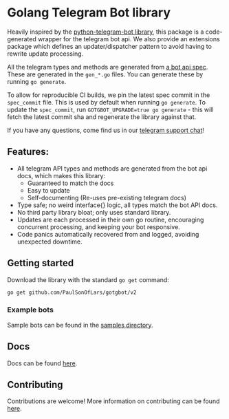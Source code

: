 # Golang Telegram Bot library

Heavily inspired by the [python-telegram-bot library](https://github.com/python-telegram-bot/python-telegram-bot), this
package is a code-generated wrapper for the telegram bot api. We also provide an extensions package which defines an
updater/dispatcher pattern to avoid having to rewrite update processing.

All the telegram types and methods are generated from
[a bot api spec](https://github.com/PaulSonOfLars/telegram-bot-api-spec). These are generated in the `gen_*.go` files.
You can generate these by running `go generate`.

To allow for reproducible CI builds, we pin the latest spec commit in the `spec_commit` file. This is used by default
when running `go generate`. To update the `spec_commit`, run `GOTGBOT_UPGRADE=true go generate` - this will fetch the
latest commit sha and regenerate the library against that.

If you have any questions, come find us in our [telegram support chat](https://t.me/GotgbotChat)!

## Features:

- All telegram API types and methods are generated from the bot api docs, which makes this library:
    - Guaranteed to match the docs
    - Easy to update
    - Self-documenting (Re-uses pre-existing telegram docs)
- Type safe; no weird interface{} logic, all types match the bot API docs.
- No third party library bloat; only uses standard library.
- Updates are each processed in their own go routine, encouraging concurrent processing, and keeping your bot
  responsive.
- Code panics automatically recovered from and logged, avoiding unexpected downtime.

## Getting started

Download the library with the standard `go get` command:

```bash
go get github.com/PaulSonOfLars/gotgbot/v2
```

### Example bots

Sample bots can be found in the [samples directory](samples).

## Docs

Docs can be found [here](https://pkg.go.dev/github.com/PaulSonOfLars/gotgbot/v2).

## Contributing

Contributions are welcome! More information on contributing can be found [here](.github/CONTRIBUTING.md).

